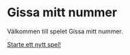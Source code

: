 Gissa mitt nummer
============================


Välkommen till spelet Gissa mitt nummer.

[Starte ett nytt spel!](guess/init)
